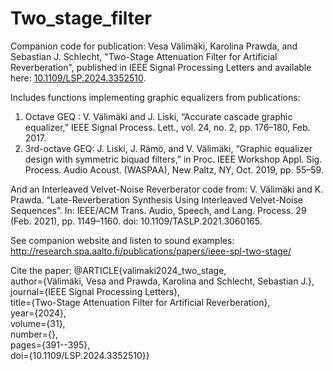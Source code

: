 # Two_stage_filter
Companion code for publication: Vesa Välimäki, Karolina Prawda, and Sebastian J. Schlecht, "Two-Stage Attenuation Filter for Artificial Reverberation", published in IEEE Signal Processing Letters and available here: [10.1109/LSP.2024.3352510](https://ieeexplore.ieee.org/document/10387752). 

Includes functions implementing graphic equalizers from publications:
1. Octave GEQ : V. Välimäki and J. Liski, “Accurate cascade graphic equalizer,” IEEE Signal Process. Lett., vol. 24, no. 2, pp. 176–180, Feb. 2017.
2. 3rd-octave GEQ: J. Liski, J. Rämö, and V. Välimäki, “Graphic equalizer design with symmetric biquad filters,” in Proc. IEEE Workshop Appl. Sig. Process. Audio Acoust. (WASPAA), New Paltz, NY, Oct. 2019, pp. 55–59.

And an Interleaved Velvet-Noise Reverberator code from: 
V. Välimäki and K. Prawda. “Late-Reverberation Synthesis Using Interleaved Velvet-Noise Sequences”. In: IEEE/ACM Trans. Audio, Speech, and Lang. Process. 29 (Feb. 2021), pp. 1149–1160. doi: 10.1109/TASLP.2021.3060165.

See companion website and listen to sound examples: http://research.spa.aalto.fi/publications/papers/ieee-spl-two-stage/

Cite the paper:
@ARTICLE{valimaki2024_two_stage,<br>
  author={Välimäki, Vesa and Prawda, Karolina and Schlecht, Sebastian J.},<br>
  journal={IEEE Signal Processing Letters}, <br>
  title={Two-Stage Attenuation Filter for Artificial Reverberation}, <br>
  year={2024},<br>
  volume={31},<br>
  number={},<br>
  pages={391--395},<br>
  doi={10.1109/LSP.2024.3352510}}

